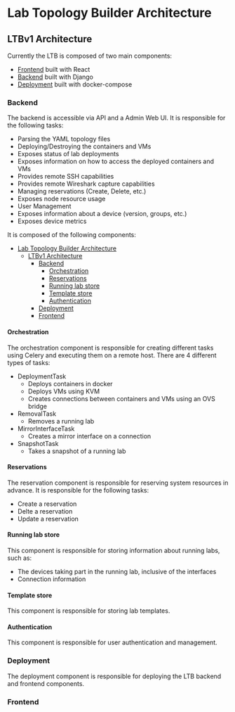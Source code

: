 # Lab Topology Builder Architecture

## LTBv1 Architecture

Currently the LTB is composed of two main components:

- [Frontend](#frontend) built with React
- [Backend](#backend) built with Django
- [Deployment](#deployment) built with docker-compose

### Backend

The backend is accessible via API and a Admin Web UI.
It is responsible for the following tasks:

- Parsing the YAML topology files
- Deploying/Destroying the containers and VMs
- Exposes status of lab deployments
- Exposes information on how to access the deployed containers and VMs
- Provides remote SSH capabilities
- Provides remote Wireshark capture capabilities
- Managing reservations (Create, Delete, etc.)
- Exposes node resource usage
- User Management
- Exposes information about a device (version, groups, etc.)
- Exposes device metrics

It is composed of the following components:

- [Lab Topology Builder Architecture](#lab-topology-builder-architecture)
  - [LTBv1 Architecture](#ltbv1-architecture)
    - [Backend](#backend)
      - [Orchestration](#orchestration)
      - [Reservations](#reservations)
      - [Running lab store](#running-lab-store)
      - [Template store](#template-store)
      - [Authentication](#authentication)
    - [Deployment](#deployment)
    - [Frontend](#frontend)

#### Orchestration

The orchestration component is responsible for creating different tasks using Celery and executing them on a remote host.
There are 4 different types of tasks:

- DeploymentTask
  - Deploys containers in docker
  - Deploys VMs using KVM
  - Creates connections between containers and VMs using an OVS bridge
- RemovalTask
  - Removes a running lab
- MirrorInterfaceTask
  - Creates a mirror interface on a connection
- SnapshotTask
  - Takes a snapshot of a running lab

#### Reservations

The reservation component is responsible for reserving system resources in advance. It is responsible for the following tasks:

- Create a reservation
- Delte a reservation
- Update a reservation

#### Running lab store

This component is responsible for storing information about running labs, such as:

- The devices taking part in the running lab, inclusive of the interfaces
- Connection information

#### Template store

This component is responsible for storing lab templates.

#### Authentication

This component is responsible for user authentication and management.

### Deployment

The deployment component is responsible for deploying the LTB backend and frontend components.

### Frontend
